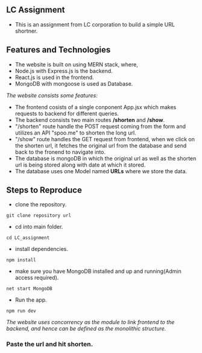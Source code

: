 ## LC Assignment ##

* This is an assignment from LC corporation to build a simple URL shortner.

## Features and Technologies

* The website is built on using MERN stack, where,
* Node.js with Express.js is the backend.
* React.js is used in the frontend.
* MongoDB with mongoose is used as Database.

<i>The website consists some features:</i>

* The frontend cosists of a single conponent App.jsx which makes requests to backend for different queries.
* The backend consists two main routes <b>/shorten</b> and <b>/show</b>.
* "/shorten" route handle the POST request coming from the form and utilizes an API "spoo.me" to shorten the long url.
* "/show" route handles the GET request from frontend, when we click on the shorten url, it fetches the original url from the database and send back to the fronend to navigate into.
* The database is mongoDB in which the original url as well as the shorten url is being stored along with date at which it stored.
* The database uses one Model named <b>URLs</b> where we store the data.

## Steps to Reproduce

* clone the repository.
```
git clone repository url
```

* cd into main folder.
```
cd LC_assignment
```

* install dependencies.
```
npm install
```

* make sure you have MongoDB installed and up and running(Admin access required).
```
net start MongoDB
```

* Run the app.
```
npm run dev
```

*The website uses concorrency as the module to link frontend to the backend, and hence can be defined as the monolithic structure.*
### Paste the url and hit shorten.
